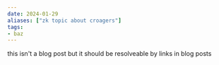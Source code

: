```yaml
---
date: 2024-01-29
aliases: ["zk topic about croagers"]
tags:
- baz
---
```

this isn't a blog post but it should be resolveable by links in blog posts
